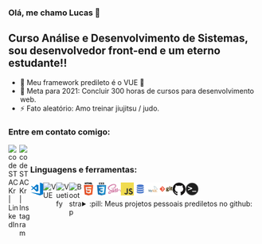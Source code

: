 ### Olá, me chamo Lucas 👋

## Curso Análise e Desenvolvimento de Sistemas, sou desenvolvedor front-end e um eterno estudante!!

- 🌱 Meu framework predileto é o VUE 🌱
- 🥅 Meta para 2021: Concluir 300 horas de cursos para desenvolvimento web.
- ⚡ Fato aleatório: Amo treinar jiujitsu / judo.

### Entre em contato comigo:

[<img align="left" alt="codeSTACKr | LinkedIn" width="22px" src="https://cdn.jsdelivr.net/npm/simple-icons@v3/icons/linkedin.svg" />][linkedin]
<!-- [<img align="left" alt="codeSTACKr.com" width="22px" src=" https://raw.githubusercontent.com/iconic/open-iconic/master/svg/globe.svg" />][portfolio] -->
<!-- [<img align="left" alt="codeSTACKr.com" width="22px" src=" https://raw.githubusercontent.com/iconic/open-iconic/master/svg/globe.svg" />][email] -->
[<img align="left" alt="codeSTACKr | Instagram" width="22px" src="https://cdn.jsdelivr.net/npm/simple-icons@v3/icons/instagram.svg" />][instagram]

<br />

### Linguagens e ferramentas:

[<img align="left" alt="Visual Studio Code" width="26px" src="https://raw.githubusercontent.com/github/explore/80688e429a7d4ef2fca1e82350fe8e3517d3494d/topics/visual-studio-code/visual-studio-code.png" />][timeTest]
[<img align="left" alt="VUE" width="26px" src="https://cdn.iconscout.com/icon/free/png-256/vue-282497.png" />][timeTest]
[<img align="left" alt="Vuetify" width="26px" src="https://styles.redditmedia.com/t5_3nu8v/styles/communityIcon_zuqnf4r5ml111.png" />][timeTest]
[<img align="left" alt="Bootstrap" width="26px" src="https://img.icons8.com/color/452/bootstrap.png" />][timeTest]
[<img align="left" alt="HTML5" width="26px" src="https://raw.githubusercontent.com/github/explore/80688e429a7d4ef2fca1e82350fe8e3517d3494d/topics/html/html.png" />][timeTest]
[<img align="left" alt="CSS3" width="26px" src="https://raw.githubusercontent.com/github/explore/80688e429a7d4ef2fca1e82350fe8e3517d3494d/topics/css/css.png" />][timeTest]
[<img align="left" alt="Sass" width="26px" src="https://raw.githubusercontent.com/github/explore/80688e429a7d4ef2fca1e82350fe8e3517d3494d/topics/sass/sass.png" />][timeTest]
[<img align="left" alt="JavaScript" width="26px" src="https://raw.githubusercontent.com/github/explore/80688e429a7d4ef2fca1e82350fe8e3517d3494d/topics/javascript/javascript.png" />][timeTest]
[<img align="left" alt="SQL" width="26px" src="https://raw.githubusercontent.com/github/explore/80688e429a7d4ef2fca1e82350fe8e3517d3494d/topics/sql/sql.png" />][timeTest]
[<img align="left" alt="MySQL" width="26px" src="https://raw.githubusercontent.com/github/explore/80688e429a7d4ef2fca1e82350fe8e3517d3494d/topics/mysql/mysql.png" />][timeTest]
[<img align="left" alt="Git" width="26px" src="https://raw.githubusercontent.com/github/explore/80688e429a7d4ef2fca1e82350fe8e3517d3494d/topics/git/git.png" />][timeTest]
[<img align="left" alt="GitHub" width="26px" src="https://raw.githubusercontent.com/github/explore/78df643247d429f6cc873026c0622819ad797942/topics/github/github.png" />][timeTest]
[<img align="left" alt="Terminal" width="26px" src="https://raw.githubusercontent.com/github/explore/80688e429a7d4ef2fca1e82350fe8e3517d3494d/topics/terminal/terminal.png" />][timeTest]

<br />
<br />
<details>
  <summary>:pill: Meus projetos pessoais prediletos no github: </summary>
  
<!--START_SECTION:activity-->
1. 🎮 [PedroAraripe/matematicaNoLoL](https://pedroararipe.github.io/matematicaNoLoL/)
2. ⚡ [PedroAraripe/reaction-time-test/](https://pedroararipe.github.io/reaction-time-test/)
<!--END_SECTION:activity-->

</details>

<!-- [portfolio]: https://codeSTACKr.com -->
[instagram]: https://instagram.com/araripp
[linkedin]: https://www.linkedin.com/in/pedro-lucas-araripe-silva-61724b20b/
[matLol]:https://pedroararipe.github.io/matematicaNoLoL/
[timeTest]:https://pedroararipe.github.io/reaction-time-test/
